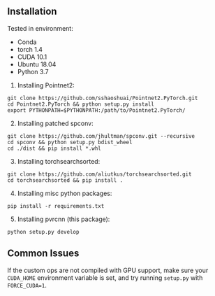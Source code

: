 ## Installation

Tested in environment:
- Conda
- torch 1.4
- CUDA 10.1
- Ubuntu 18.04
- Python 3.7

1. Installing Pointnet2:
```
git clone https://github.com/sshaoshuai/Pointnet2.PyTorch.git
cd Pointnet2.PyTorch && python setup.py install
export PYTHONPATH=$PYTHONPATH:/path/to/Pointnet2.PyTorch/
```

2. Installing patched spconv:
```
git clone https://github.com/jhultman/spconv.git --recursive
cd spconv && python setup.py bdist_wheel
cd ./dist && pip install *.whl
```

3. Installing torchsearchsorted:
```
git clone https://github.com/aliutkus/torchsearchsorted.git
cd torchsearchsorted && pip install .
```

4. Installing misc python packages:
```
pip install -r requirements.txt
```

5. Installing pvrcnn (this package):
```
python setup.py develop
```

## Common Issues
If the custom ops are not compiled with GPU support, make sure your 
`CUDA_HOME` environment variable is set, and try running `setup.py` with `FORCE_CUDA=1`.
